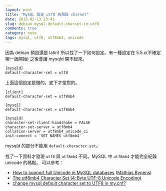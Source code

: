 ```yaml
---
layout: post
title: "MySQL 設定 utf8 為預設 charset"
date: 2013-02-13 23:41
slug: debian-mysql-default-charset-in-utf8
comments: true
category: note
tags: mysql, utf8, utf8mb4, unicode
---
```


因為 debian 預設還是 latin1 所以找了一下如何設定。有一種設定在 5.5.x(不確定哪一版開始) 之後會讓 mysqld 開不起來。

```
[mysqld]
default-character-set = utf8
```
上面這個設定是錯的，底下才是對的。

<!--more-->

```
[client]
default-character-set = utf8mb4

[mysql]
default-character-set = utf8mb4

[mysqld]
character-set-client-handshake = FALSE
character-set-server = utf8mb4
collation-server = utf8mb4_unicode_ci
init-connect = 'SET NAMES utf8mb4'

```
mysqld 的部分不能用 ```default-character-set```。

找了一下資料才發現 ```utf8``` 與 ```utf8mb4``` 不同。MySQL 中 ```utf8mb4``` 才能完全紀錄 unicode 的碼點。
可以參考：

* [How to support full Unicode in MySQL databases][1] ([Mathias Bynens][2])
* [The utf8mb4 Character Set (4-Byte UTF-8 Unicode Encoding)][3]
* [change mysql default character set to UTF8 in my.cnf?][4]

[1]: http://mathiasbynens.be/notes/mysql-utf8mb4
[2]: http://mathiasbynens.be/
[3]: http://dev.mysql.com/doc/refman/5.5/en/charset-unicode-utf8mb4.html
[4]: http://stackoverflow.com/questions/3513773/change-mysql-default-character-set-to-utf8-in-my-cnf

